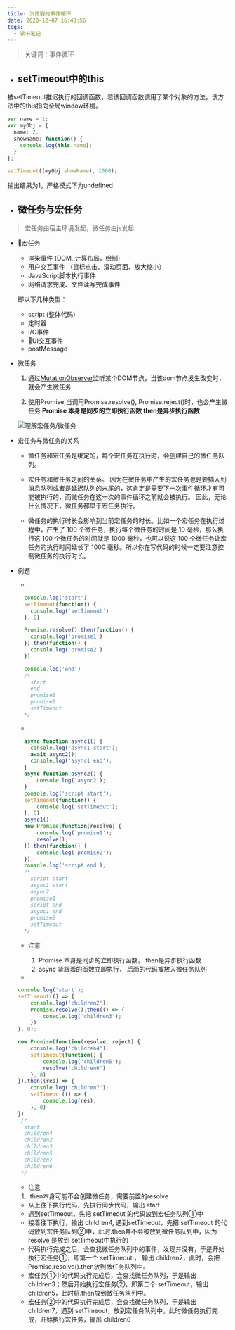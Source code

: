 ```yaml
---
title: 浏览器的事件循环
date: 2020-12-07 16:40:56
tags:
  - 读书笔记
---
```


> 关键词：事件循环

- ## setTimeout中的this

被setTimeout推迟执行的回调函数，若该回调函数调用了某个对象的方法，该方法中的this指向全局window环境。

```ts
var name = 1;
var myObj = {
  name: 2,
  showName: function() {
    console.log(this.name);
  }
};

setTimeout((myObj.showName), 1000);
```

输出结果为1，严格模式下为undefined

- ## 微任务与宏任务

> 宏任务由宿主环境发起，微任务由js发起

- 宏任务

  - 渲染事件 (DOM, 计算布局，绘制)
  - 用户交互事件 （鼠标点击、滚动页面、放大缩小）
  - JavaScript脚本执行事件
  - 网络请求完成、文件读写完成事件
  
  即以下几种类型：
  - script (整体代码)
  - 定时器
  - I/O事件
  - UI交互事件
  - postMessage

- 微任务

  1. 通过[MutationObserver](https://developer.mozilla.org/zh-CN/docs/Web/API/MutationObserver)监听某个DOM节点，当该dom节点发生改变时，就会产生微任务

  2. 使用Promise,当调用Promise.resolve(), Promise.reject()时，也会产生微任务 **Promise 本身是同步的立即执行函数 then是异步执行函数**

  ![理解宏任务/微任务](https://p3-juejin.byteimg.com/tos-cn-i-k3u1fbpfcp/c838988a031048f5916b471370b3cd2b~tplv-k3u1fbpfcp-zoom-1.image)

- 宏任务与微任务的关系
  
  - 微任务和宏任务是绑定的，每个宏任务在执行时，会创建自己的微任务队列。

  - 宏任务和微任务之间的关系。 因为在微任务中产生的宏任务也是要插入到消息队列或者是延迟队列的末尾的，这肯定是需要下一次事件循环才有可能被执行的，而微任务在这一次的事件循环之前就会被执行。 因此，无论什么情况下，微任务都早于宏任务执行。

  - 微任务的执行时长会影响到当前宏任务的时长。比如一个宏任务在执行过程中，产生了 100 个微任务，执行每个微任务的时间是 10 毫秒，那么执行这 100 个微任务的时间就是 1000 毫秒，也可以说这 100 个微任务让宏任务的执行时间延长了 1000 毫秒。所以你在写代码的时候一定要注意控制微任务的执行时长。


- 例题

  - 
  
    ```js
      console.log('start')
      setTimeout(function() {
        console.log('setTimeout')
      }, 0)

      Promise.resolve().then(function() {
        console.log('promise1')
      }).then(function() {
        console.log('promise2')
      })

      console.log('end')
      /*
        start
        end
        promise1
        promise2
        setTimeout
      */
    ```
  - 
  ```js
    async function async1() {
      console.log('async1 start');
      await async2();
      console.log('async1 end');
    }
    async function async2() {
        console.log('async2');
    }
    console.log('script start');
    setTimeout(function() {
        console.log('setTimeout');
    }, 0)
    async1();
    new Promise(function(resolve) {
        console.log('promise1');
        resolve();
    }).then(function() {
        console.log('promise2');
    });
    console.log('script end');
    /*
      script start
      async1 start
      async2
      promise1
      script end
      async1 end
      promise2
      setTimeout
    */
  ```
  - 注意

    1. Promise 本身是同步的立即执行函数，.then是异步执行函数
    2. async 紧跟着的函数立即执行， 后面的代码被放入微任务队列

  - 
  ```js
  console.log('start');
  setTimeout(() => {
      console.log('children2');
      Promise.resolve().then(() => {
          console.log('children3');
      })
  }, 0);

  new Promise(function(resolve, reject) {
      console.log('children4');
      setTimeout(function() {
          console.log('children5');
          resolve('children6')
      }, 0)
  }).then((res) => {
      console.log('children7');
      setTimeout(() => {
          console.log(res);
      }, 0)
  })
   /*
    start
    children4
    children2
    children3
    children5
    children7
    children6
   */
  ```
  - 注意

  1. .then本身可能不会创建微任务，需要前置的resolve
  
  - 从上往下执行代码，先执行同步代码，输出 start
  - 遇到setTimeout，先把 setTimeout 的代码放到宏任务队列①中
  - 接着往下执行，输出 children4, 遇到setTimeout，先把 setTimeout 的代码放到宏任务队列②中，此时.then并不会被放到微任务队列中，因为 resolve 是放到 setTimeout中执行的
  - 代码执行完成之后，会查找微任务队列中的事件，发现并没有，于是开始执行宏任务①，即第一个 setTimeout ， 输出 children2，此时，会把 Promise.resolve().then放到微任务队列中。
  - 宏任务①中的代码执行完成后，会查找微任务队列，于是输出 children3；然后开始执行宏任务②，即第二个 setTimeout，输出 children5，此时将.then放到微任务队列中。
  - 宏任务②中的代码执行完成后，会查找微任务队列，于是输出 children7，遇到 setTimeout，放到宏任务队列中。此时微任务执行完成，开始执行宏任务，输出 children6
